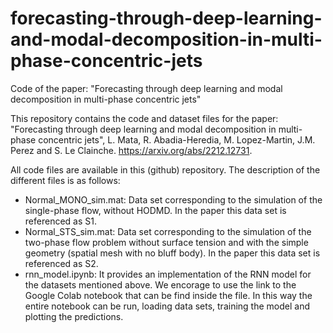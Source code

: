 # forecasting-through-deep-learning-and-modal-decomposition-in-multi-phase-concentric-jets
Code of the paper: "Forecasting through deep learning and modal decomposition in multi-phase concentric jets"

This repository contains the code and dataset files for the paper: "Forecasting through deep learning and modal decomposition in multi-phase concentric jets", L. Mata, R. Abadia-Heredia, M. Lopez-Martin, J.M. Perez and S. Le Clainche. https://arxiv.org/abs/2212.12731.

All code files are available in this (github) repository. The description of the different files is as follows:

- Normal_MONO_sim.mat: Data set corresponding to the simulation of the single-phase flow, without HODMD. In the paper this data set is referenced as S1.
- Normal_STS_sim.mat: Data set corresponding to the simulation of the two-phase flow problem without surface tension and with the simple geometry (spatial mesh with no bluff body). In the paper this data set is referenced as S2.
- rnn_model.ipynb: It provides an implementation of the RNN model for the datasets mentioned above. We encorage to use the link to the Google Colab notebook that can be find inside the file. In this way the entire notebook can be run, loading data sets, training the model and plotting the predictions.
